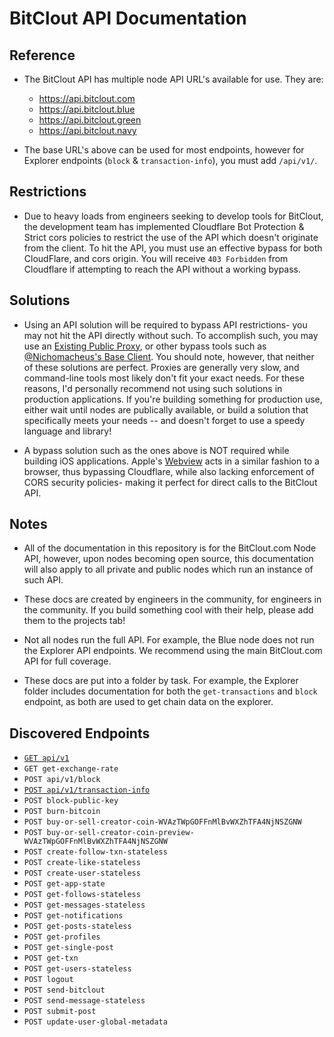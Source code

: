# BitClout API Documentation

## Reference 
- The BitClout API has multiple node API URL's available for use. They are:
  - https://api.bitclout.com
  - https://api.bitclout.blue
  - https://api.bitclout.green
  - https://api.bitclout.navy

- The base URL's above can be used for most endpoints, however for Explorer endpoints (`block` & `transaction-info`), you must add `/api/v1/`.
    
## Restrictions
- Due to heavy loads from engineers seeking to develop tools for BitClout, the development team has implemented Cloudflare Bot Protection & Strict cors policies to restrict the use of the API which doesn't originate from the client.  To hit the API, you must use an effective bypass for both CloudFlare, and cors origin. You will receive `403 Forbidden` from Cloudflare if attempting to reach the API without a working bypass.

## Solutions
- Using an API solution will be required to bypass API restrictions- you may not hit the API directly without such. To accomplish such, you may use an [Existing Public Proxy](https://www.bitcloutapi.net/), or other bypass tools such as [@Nichomacheus's Base Client](https://github.com/nichomacheus/bitclout). You should note, however, that neither of these solutions are perfect. Proxies are generally very slow, and command-line tools most likely don't fit your exact needs. For these reasons, I'd personally recommend not using such solutions in production applications. If you're building something for production use, either wait until nodes are publically available, or build a solution that specifically meets your needs -- and doesn't forget to use a speedy language and library! 

- A bypass solution such as the ones above is NOT required while building iOS applications. Apple's [Webview](https://developer.apple.com/documentation/webkit/webview) acts in a similar fashion to a browser, thus bypassing Cloudflare, while also lacking enforcement of CORS security policies- making it perfect for direct calls to the BitClout API. 

## Notes
- All of the documentation in this repository is for the BitClout.com Node API, however, upon nodes becoming open source, this documentation will also apply to all private and public nodes which run an instance of such API.

- These docs are created by engineers in the community, for engineers in the community. If you build something cool with their help, please add them to the projects tab!

- Not all nodes run the full API. For example, the Blue node does not run the Explorer API endpoints. We recommend using the main BitClout.com API for full coverage.

- These docs are put into a folder by task. For example, the Explorer folder includes documentation for both the `get-transactions` and `block` endpoint, as both are used to get chain data on the explorer.

## Discovered Endpoints
- <a href="https://github.com/HPaulson/BitClout/blob/master/docs/explorer/current-block.md">`GET api/v1`</a>
- `GET get-exchange-rate`
- `POST api/v1/block`
- <a href="https://github.com/HPaulson/BitClout/blob/master/docs/explorer/transactions.md">`POST api/v1/transaction-info`</a>
- `POST block-public-key`
- `POST burn-bitcoin`
- `POST buy-or-sell-creator-coin-WVAzTWpGOFFnMlBvWXZhTFA4NjNSZGNW`
- `POST buy-or-sell-creator-coin-preview-WVAzTWpGOFFnMlBvWXZhTFA4NjNSZGNW`
- `POST create-follow-txn-stateless`
- `POST create-like-stateless`
- `POST create-user-stateless`
- `POST get-app-state`
- `POST get-follows-stateless`
- `POST get-messages-stateless`
- `POST get-notifications`
- `POST get-posts-stateless`
- `POST get-profiles`
- `POST get-single-post`
- `POST get-txn`
- `POST get-users-stateless`
- `POST logout`
- `POST send-bitclout`
- `POST send-message-stateless`
- `POST submit-post`
- `POST update-user-global-metadata`

